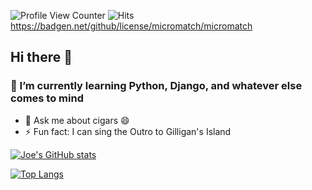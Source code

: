 ![Profile View Counter](https://komarev.com/ghpvc/?username=JoeKlemmer)
![Hits](https://hitcounter.pythonanywhere.com/count/tag.svg?url=https://github.com/JoeKlemmer)
https://badgen.net/github/license/micromatch/micromatch

## Hi there 👋

### 🌱 I’m currently learning Python, Django, and whatever else comes to mind
- 💬 Ask me about cigars 😄
- ⚡ Fun fact: I can sing the Outro to Gilligan's Island
<!--
**JoeKlemmer/JoeKlemmer** is a ✨ _special_ ✨ repository because its `README.md` (this file) appears on your GitHub profile.

Here are some ideas to get you started:

- 🔭 I’m currently working on ...
- 🌱 I’m currently learning ...
- 👯 I’m looking to collaborate on ...
- 🤔 I’m looking for help with ...
- 💬 Ask me about ...
- 📫 How to reach me: ...
- 😄 Pronouns: ...
- ⚡ Fun fact: ...
-->

[![Joe's GitHub stats](https://github-readme-stats.vercel.app/api?username=JoeKlemmer)](https://github.com/JoeKlemmer/github-readme-stats)

[![Top Langs](https://github-readme-stats.vercel.app/api/top-langs/?username=JoeKlemmer)](https://github.com/JoeKlemmer/github-readme-stats)
